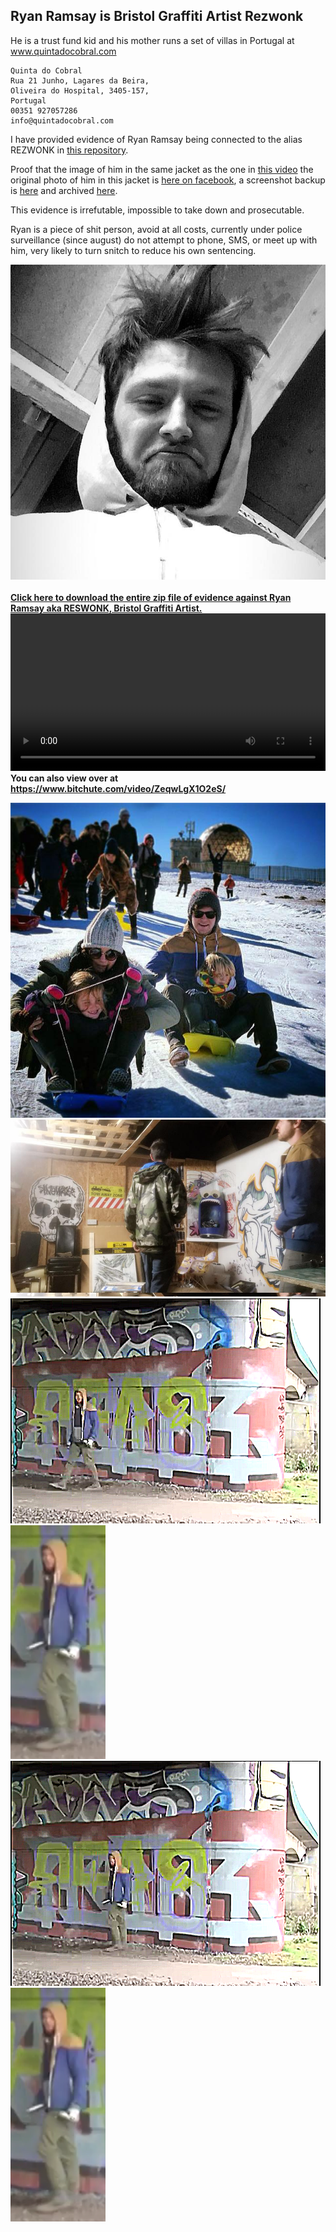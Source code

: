 ## Ryan Ramsay is Bristol Graffiti Artist Rezwonk

He is a trust fund kid and his mother runs a set of villas in Portugal at <a href="http://www.quintadocobral.com/">www.quintadocobral.com</a>

```
Quinta do Cobral
Rua 21 Junho, Lagares da Beira,
Oliveira do Hospital, 3405-157,
Portugal
00351 927057286
info@quintadocobral.com
```
I have provided evidence of Ryan Ramsay being connected to the alias REZWONK in <a href="https://github.com/Rezwonk/RyanRamsay">this repository</a>.

Proof that the image of him in the same jacket as the one in <a href="https://github.com/Rezwonk/RyanRamsay/blob/main/Down%20at%20the%20wall%20with%20Rezwonk.mp4?raw=true">this video</a> the original photo of him in this jacket is <a href="https://www.facebook.com/photo.php?fbid=1842086359366510&set=pb.100006954905894.-2207520000..&type=3">here on facebook</a>, a screenshot backup is <a href="https://raw.githubusercontent.com/Rezwonk/RyanRamsay/main/Screenshot_2020-12-09_18-54-22.png">here</a> and archived <a href="https://web.archive.org/web/20201209200151/https://raw.githubusercontent.com/Rezwonk/RyanRamsay/main/Screenshot_2020-12-09_18-54-22.png">here</a>.<br>

This evidence is irrefutable, impossible to take down and prosecutable.

Ryan is a piece of shit person, avoid at all costs, currently under police surveillance (since august) do not attempt to phone, SMS, or meet up with him, very likely to turn snitch to reduce his own sentencing.

<a href="https://github.com/Rezwonk/RyanRamsay/archive/main.zip">
<img src="https://raw.githubusercontent.com/Rezwonk/RyanRamsay/main/57471773_2299680220273786_5624822207453593600_n.jpg" /><br><br>
<b>Click here to download the entire zip file of evidence against Ryan Ramsay aka RESWONK, Bristol Graffiti Artist.</b></a>

<video width="100%" controls>
<source src="https://github.com/Rezwonk/RyanRamsay/blob/main/Down%20at%20the%20wall%20with%20Rezwonk.mp4?raw=true" type="video/mp4">
</video>
<b>You can also view over at <a href="https://www.bitchute.com/video/ZeqwLgX1O2eS/">https://www.bitchute.com/video/ZeqwLgX1O2eS/</a></b><br>

<img src="https://raw.githubusercontent.com/Rezwonk/RyanRamsay/main/Screenshot_2020-10-29%20Ryan%20Ramsay.png" /><br>
<img src="https://raw.githubusercontent.com/Rezwonk/RyanRamsay/main/18199093_1272102769576203_3274965348434990274_n.jpg" /><br>
<img src="https://raw.githubusercontent.com/Rezwonk/RyanRamsay/main/ryanramsay4.bmp" /><br>
<img src="https://raw.githubusercontent.com/Rezwonk/RyanRamsay/main/ryanramsay4-enlarged.png" /><br>
<img src="https://raw.githubusercontent.com/Rezwonk/RyanRamsay/main/ryanramsay3.bmp" /><br>
<img src="https://raw.githubusercontent.com/Rezwonk/RyanRamsay/main/ryanramsay3-enlarged.png" /><br>

